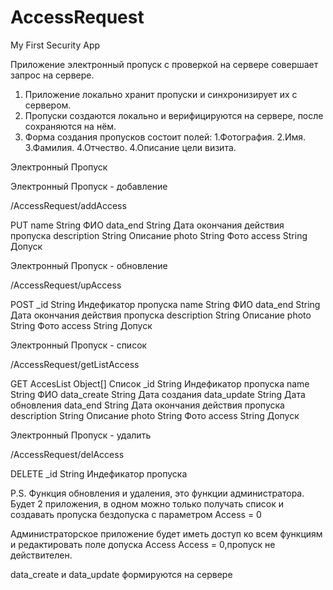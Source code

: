 # AccessRequest
My First Security App

Приложение электронный пропуск с проверкой на сервере совершает запрос на сервере.

1. Приложение локально хранит пропуски и синхронизирует их с сервером.
2. Пропуски создаются локально и верифицируются на сервере, после сохраняются на нём.
3. Форма создания пропусков состоит полей:
   1.Фотография.
   2.Имя.
   3.Фамилия.
   4.Отчество.
   4.Описание цели визита.

Электронный Пропуск

 Электронный Пропуск - добавление

  /AccessRequest/addAccess
   
   PUT
    name              String       ФИО
    data_end          String       Дата окончания действия пропуска
    description       String       Описание
    photo             String       Фото
    access             String       Допуск

 Электронный Пропуск - обновление

  /AccessRequest/upAccess
   
   POST
    _id               String       Индефикатор пропуска
    name              String       ФИО
    data_end          String       Дата окончания действия пропуска
    description       String       Описание
    photo             String       Фото
    access            String       Допуск

 Электронный Пропуск - список

  /AccessRequest/getListAccess
   
   GET
   AccesList          Object[]     Список 
    _id               String       Индефикатор пропуска
    name              String       ФИО
    data_create       String       Дата создания
    data_update       String       Дата обновления
    data_end          String       Дата окончания действия пропуска
    description       String       Описание
    photo             String       Фото
    access            String       Допуск

 Электронный Пропуск - удалить

  /AccessRequest/delAccess
   
   DELETE
    _id               String       Индефикатор пропуска

P.S.
Функция обновления и удаления, это функции администратора. 
Будет 2 приложения, в одном можно только получать список 
и создавать пропуска бездопуска с параметром Access = 0

Администраторское приложение будет иметь доступ ко всем функциям и редактировать поле допуска Access
Access = 0,пропуск не действителен.

data_create и data_update формируются на сервере 
